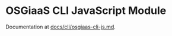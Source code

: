 # OSGiaaS CLI JavaScript Module

Documentation at [docs/cli/osgiaas-cli-js.md](../../../docs/cli/osgiaas-cli-js.md).
